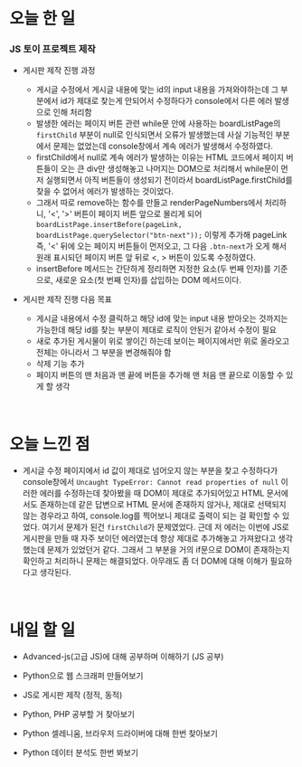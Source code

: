 # 오늘 한 일

### JS 토이 프로젝트 제작

- 게시판 제작 진행 과정

  - 게시글 수정에서 게시글 내용에 맞는 id의 input 내용을 가져와야하는데 그 부분에서 id가 제대로 찾는게 안되어서 수정하다가 console에서 다른 에러 발생으로 인해 처리함
  - 발생한 에러는 페이지 버튼 관련 while문 안에 사용하는 boardListPage의 `firstChild` 부분이 null로 인식되면서 오류가 발생했는데 사실 기능적인 부분에서 문제는 없었는데 console창에서 계속 에러가 발생해서 수정하였다.
  - firstChild에서 null로 계속 에러가 발생하는 이유는 HTML 코드에서 페이지 버튼들이 오는 큰 div만 생성해놓고 나머지는 DOM으로 처리해서 while문이 먼저 실행되면서 아직 버튼들이 생성되기 전이라서 boardListPage.firstChild를 찾을 수 없어서 에러가 발생하는 것이었다.
  - 그래서 따로 remove하는 함수를 만들고 renderPageNumbers에서 처리하니, '<', '>' 버튼이 페이지 버튼 앞으로 몰리게 되어 `boardListPage.insertBefore(pageLink, boardListPage.querySelector("btn-next"));` 이렇게 추가해 pageLink 즉, '<' 뒤에 오는 페이지 버튼들이 먼저오고, 그 다음 `.btn-next`가 오게 해서 원래 표시되던 페이지 버튼 앞 뒤로 <, > 버튼이 있도록 수정하였다.
  - insertBefore 메서드는 간단하게 정리하면 지정한 요소(두 번째 인자)를 기준으로, 새로운 요소(첫 번째 인자)를 삽입하는 DOM 메서드이다.

- 게시판 제작 진행 다음 목표

  - 게시글 내용에서 수정 클릭하고 해당 id에 맞는 input 내용 받아오는 것까지는 가능한데 해당 id를 찾는 부분이 제대로 로직이 안된거 같아서 수정이 필요
  - 새로 추가된 게시물이 위로 쌓이긴 하는데 보이는 페이지에서만 위로 올라오고 전체는 아니라서 그 부분을 변경해줘야 함
  - 삭제 기능 추가
  - 페이지 버튼의 맨 처음과 맨 끝에 버튼을 추가해 맨 처음 맨 끝으로 이동할 수 있게 할 생각

<br />

# 오늘 느낀 점

- 게시글 수정 페이지에서 id 값이 제대로 넘어오지 않는 부분을 찾고 수정하다가 console창에서 `Uncaught TypeError: Cannot read properties of null` 이러한 에러를 수정하는데 찾아봤을 때 DOM이 제대로 추가되어있고 HTML 문서에서도 존재하는데 같은 답변으로 HTML 문서에 존재하지 않거나, 제대로 선택되지 않는 경우라고 하여, console.log를 찍어보니 제대로 출력이 되는 걸 확인할 수 있었다. 여기서 문제가 된건 `firstChild`가 문제였었다. 근데 저 에러는 이번에 JS로 게시판을 만들 때 자주 보이던 에러였는데 항상 제대로 추가해놓고 가져왔다고 생각했는데 문제가 있었던거 같다. 그래서 그 부분을 거의 if문으로 DOM이 존재하는지 확인하고 처리하니 문제는 해결되었다. 아무래도 좀 더 DOM에 대해 이해가 필요하다고 생각된다.

<br />

# 내일 할 일

- Advanced-js(고급 JS)에 대해 공부하며 이해하기 (JS 공부)

- Python으로 웹 스크래퍼 만들어보기

- JS로 게시판 제작 (정적, 동적)

- Python, PHP 공부할 거 찾아보기

- Python 셀레니움, 브라우저 드라이버에 대해 한번 찾아보기

- Python 데이터 분석도 한번 봐보기
